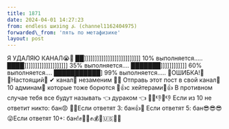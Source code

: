 ```yaml
---
title: 1871
date: 2024-04-01 14:27:23
from: endless шизing ⍼ (channel1162404975)
forwarded\_from: 'пять по метафизике'
layout: post
---
```


Я УДАЛЯЮ КАНАЛ😭👋 
██]]]]]]]]]]]]]]]]]]]]]]]]]] 10% 
выполняется….. 
████]]]]]]]]]]]]]]]]]]]] 35% 
выполняется…. 
███████]]]]]]]]]]]] 60% 
выполняется…. 
███████████] 99% 
выполняется….. 
🚫ОШИБКА!🚫 💯Настоящий💯 ✔ канал💃 незаменим 💖💖 Отправь этот пост в свой канал💃 10 админам💃 которые тоже борются 💖👍с хейтерами💖👍 В противном случае тебя все будут называть 👈 дураком 👈 🚫😢👎😢👎 Если из 10 не ответит никто: бан😡 🚫🚫Если ответят 3: бан👍🔫 Если ответят 5: бан😎😎😎😜Если ответят 10+: бан!✊👥👥✊💰🤑🇺🇸🔫🎉
